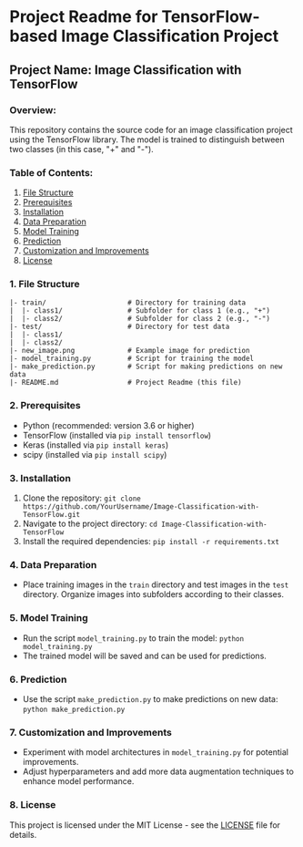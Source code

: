 # Project Readme for TensorFlow-based Image Classification Project

## Project Name: Image Classification with TensorFlow

### Overview:
This repository contains the source code for an image classification project using the TensorFlow library. The model is trained to distinguish between two classes (in this case, "+" and "-").

### Table of Contents:
1. [File Structure](#file-structure)
2. [Prerequisites](#prerequisites)
3. [Installation](#installation)
4. [Data Preparation](#data-preparation)
5. [Model Training](#model-training)
6. [Prediction](#prediction)
7. [Customization and Improvements](#customization-and-improvements)
8. [License](#license)

### 1. File Structure <a name="file-structure"></a>
```
|- train/                    # Directory for training data
|  |- class1/                # Subfolder for class 1 (e.g., "+")
|  |- class2/                # Subfolder for class 2 (e.g., "-")
|- test/                     # Directory for test data
|  |- class1/
|  |- class2/
|- new_image.png             # Example image for prediction
|- model_training.py         # Script for training the model
|- make_prediction.py        # Script for making predictions on new data
|- README.md                 # Project Readme (this file)
```

### 2. Prerequisites <a name="prerequisites"></a>
- Python (recommended: version 3.6 or higher)
- TensorFlow (installed via `pip install tensorflow`)
- Keras (installed via `pip install keras`)
- scipy (installed via `pip install scipy`)

### 3. Installation <a name="installation"></a>
1. Clone the repository: `git clone https://github.com/YourUsername/Image-Classification-with-TensorFlow.git`
2. Navigate to the project directory: `cd Image-Classification-with-TensorFlow`
3. Install the required dependencies: `pip install -r requirements.txt`

### 4. Data Preparation <a name="data-preparation"></a>
- Place training images in the `train` directory and test images in the `test` directory. Organize images into subfolders according to their classes.

### 5. Model Training <a name="model-training"></a>
- Run the script `model_training.py` to train the model: `python model_training.py`
- The trained model will be saved and can be used for predictions.

### 6. Prediction <a name="prediction"></a>
- Use the script `make_prediction.py` to make predictions on new data: `python make_prediction.py`

### 7. Customization and Improvements <a name="customization-and-improvements"></a>
- Experiment with model architectures in `model_training.py` for potential improvements.
- Adjust hyperparameters and add more data augmentation techniques to enhance model performance.

### 8. License <a name="license"></a>
This project is licensed under the MIT License - see the [LICENSE](LICENSE) file for details.
